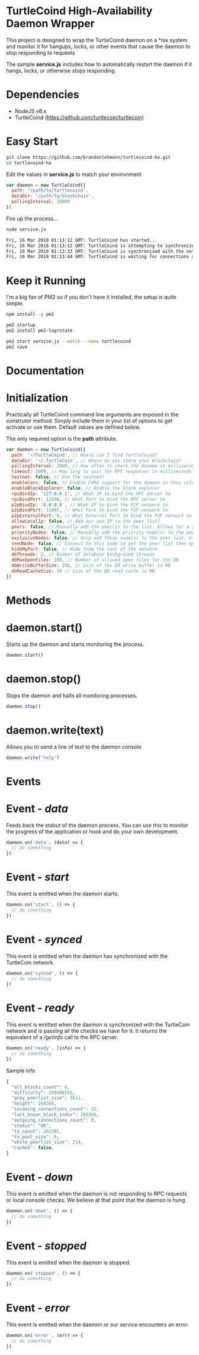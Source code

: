 TurtleCoind High-Availability Daemon Wrapper
===

This project is designed to wrap the TurtleCoind daemon on a *nix system and monitor it for hangups, locks, or other events that cause the daemon to stop responding to requests

The sample **service.js** includes how to automatically restart the daemon if it hangs, locks, or otherwise stops responding.

Dependencies
=
* NodeJS v8.x
* TurtleCoind (https://github.com/turtlecoin/turtlecoin)

Easy Start
=

```bash
git clone https://github.com/brandonlehmann/turtlecoind-ha.git
cd turtlecoind-ha
```

Edit the values in **service.js** to match your environment

```javascript
var daemon = new TurtleCoind({
  path: '/path/to/turtlecoind',
  dataDir: '/path/to/blockchain',
  pollingInterval: 10000
})
```

Fire up the process...

```bash
node service.js

Fri, 16 Mar 2018 01:13:12 GMT: TurtleCoind has started...
Fri, 16 Mar 2018 01:13:12 GMT: TurtleCoind is attempting to synchronize with the network...
Fri, 16 Mar 2018 01:13:33 GMT: TurtleCoind is synchronized with the network...
Fri, 16 Mar 2018 01:13:44 GMT: TurtleCoind is waiting for connections at 268422 @ 261348121
```

Keep it Running
==

I'm a big fan of PM2 so if you don't have it installed, the setup is quite simple.

```bash
npm install -g pm2

pm2 startup
pm2 install pm2-logrotate

pm2 start service.js --watch --name turtlecoind
pm2 save
```

Documentation
=

Initialization
==

Practically all TurtleCoind command line arguments are exposed in the construtor method. Simply include them in your list of options to get activate or use them. Default values are defined below.

The only required option is the **path** attribute.

```javascript
var daemon = new TurtleCoind({
  path: '~/TurtleCoind', // Where can I find TurtleCoind?
  dataDir: '~/.TurtleCoin', // Where do you store your blockchain?
  pollingInterval: 2000, // How often to check the daemon in milliseconds
  timeout: 2000, // How long to wait for RPC responses in milliseconds
  testnet: false, // Use the testnet?
  enableCors: false, // Enable CORS support for the domain in this value
  enableBlockExplorer: false, // Enable the block explorer
  rpcBindIp: '127.0.0.1', // What IP to bind the RPC server to
  rpcBindPort: 11898, // What Port to bind the RPC server to
  p2pBindIp: '0.0.0.0', // What IP to bind the P2P network to
  p2pBindPort: 11897, // What Port to bind the P2P network to
  p2pExternalPort: 0, // What External Port to bind the P2P network to for those behind NAT
  allowLocalIp: false, // Add our own IP to the peer list?
  peers: false, // Manually add the peer(s) to the list. Allows for a string or an Array of strings.
  priorityNodes: false, // Manually add the priority node(s) to the peer list. Allows for a string or an Array of strings.
  exclusiveNodes: false, // Only add these node(s) to the peer list. Allows for a string or an Array of strings.
  seedNode: false, // Connect to this node to get the peer list then quit. Allows for a string.
  hideMyPort: false, // Hide from the rest of the network
  dbThreads: 2, // Number of database background threads
  dbMaxOpenFiles: 100, // Number of allowed open files for the DB
  dbWriteBufferSize: 256, // Size of the DB write buffer in MB
  dbReadCacheSize: 10 // Size of the DB read cache in MB
})
```

Methods
==

daemon.start()
===

Starts up the daemon and starts monitoring the process.

```javascript
daemon.start()
```

daemon.stop()
===

Stops the daemon and halts all monitoring processes.

```javascript
daemon.stop()
```

daemon.write(text)
===

Allows you to send a line of text to the daemon console

```javascript
daemon.write('help')
```

Events
==

Event - *data*
===

Feeds back the *stdout* of the daemon process. You can use this to monitor the progress of the application or hook and do your own development.

```javascript
daemon.on('data', (data) => {
  // do something
})
```

Event - *start*
===

This event is emitted when the daemon starts.

```javascript
daemon.on('start', () => {
  // do something
})
```

Event - *synced*
===

This event is emitted when the daemon has synchronized with the TurtleCoin network.

```javascript
daemon.on('synced', () => {
  // do something
})
```

Event - *ready*
===

This event is emitted when the daemon is synchronized with the TurtleCoin network and is passing all the checks we have for it. It returns the equivalent of a */getinfo* call to the RPC server.

```javascript
daemon.on('ready', (info) => {
  // do something
})
```

Sample info

```javascript
{
  "alt_blocks_count": 6,
  "difficulty": 250306555,
  "grey_peerlist_size": 3611,
  "height": 268368,
  "incoming_connections_count": 32,
  "last_known_block_index": 268366,
  "outgoing_connections_count": 8,
  "status": "OK",
  "tx_count": 262381,
  "tx_pool_size": 0,
  "white_peerlist_size": 214,
  "cached": false,
}
```

Event - *down*
===

This event is emitted when the daemon is not responding to RPC requests or local console checks. We believe at that point that the daemon is hung.

```javascript
daemon.on('down', () => {
  // do something
})
```

Event - *stopped*
===

This event is emitted when the daemon is stopped.

```javascript
daemon.on('stopped', () => {
  // do something
})
```

Event - *error*
===

This event is emitted when the daemon or our service encounters an error.

```javascript
daemon.on('error', (err) => {
  // do something
})

